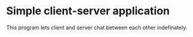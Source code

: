 # Simple client-server application

This program lets client and server chat between each other indefinately.
